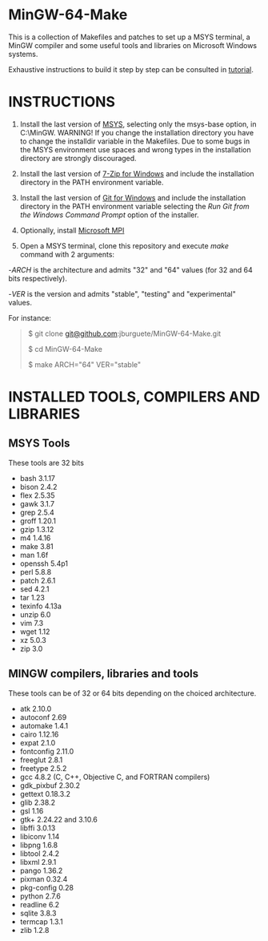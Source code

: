 MinGW-64-Make
=============

This is a collection of Makefiles and patches to set up a MSYS terminal, a MinGW
compiler and some useful tools and libraries on Microsoft Windows systems.

Exhaustive instructions to build it step by step can be consulted in
[tutorial](tutorial.pdf).

INSTRUCTIONS
============

1. Install the last version of
[MSYS](http://sourceforge.net/projects/mingw/files/Installer), selecting only
the msys-base option, in C:\MinGW. WARNING! If you change the installation
directory you have to change the installdir variable in the Makefiles. Due to
some bugs in the MSYS environment use spaces and wrong types in the installation
directory are strongly discouraged.

2. Install the last version of
[7-Zip for Windows](http://www.7-zip.org/downloag.html) and include the
installation directory in the PATH environment variable.

3. Install the last version of
[Git for Windows](http://git-scm.com/download/win) and include the installation
directory in the PATH environment variable selecting the *Run Git from the
Windows Command Prompt* option of the installer.

4. Optionally, install
[Microsoft MPI](http://www.microsoft.com/en-sg/details.aspx?id=39961)

5. Open a MSYS terminal, clone this repository and execute *make* command with
2 arguments:

-*ARCH* is the architecture and admits "32" and "64" values (for 32 and 64 bits
respectively).

-*VER* is the version and admits "stable", "testing" and "experimental" values.

For instance:
> $ git clone git@github.com:jburguete/MinGW-64-Make.git
> 
> $ cd MinGW-64-Make
> 
> $ make ARCH="64" VER="stable"

INSTALLED TOOLS, COMPILERS AND LIBRARIES
========================================

MSYS Tools
----------

These tools are 32 bits

* bash 3.1.17
* bison 2.4.2
* flex 2.5.35
* gawk 3.1.7
* grep 2.5.4
* groff 1.20.1
* gzip 1.3.12
* m4 1.4.16
* make 3.81
* man 1.6f
* openssh 5.4p1
* perl 5.8.8
* patch 2.6.1
* sed 4.2.1
* tar 1.23
* texinfo 4.13a
* unzip 6.0
* vim 7.3
* wget 1.12
* xz 5.0.3
* zip 3.0

MINGW compilers, libraries and tools
------------------------------------

These tools can be of 32 or 64 bits depending on the choiced architecture.

* atk 2.10.0
* autoconf 2.69
* automake 1.4.1
* cairo 1.12.16
* expat 2.1.0
* fontconfig 2.11.0
* freeglut 2.8.1
* freetype 2.5.2
* gcc 4.8.2 (C, C++, Objective C, and FORTRAN compilers)
* gdk_pixbuf 2.30.2
* gettext 0.18.3.2
* glib 2.38.2
* gsl 1.16
* gtk+ 2.24.22 and 3.10.6
* libffi 3.0.13
* libiconv 1.14
* libpng 1.6.8
* libtool 2.4.2
* libxml 2.9.1
* pango 1.36.2
* pixman 0.32.4
* pkg-config 0.28
* python 2.7.6
* readline 6.2
* sqlite 3.8.3
* termcap 1.3.1
* zlib 1.2.8


